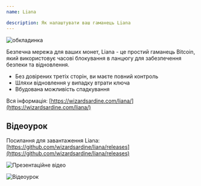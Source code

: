 ```yaml
---
name: Liana

description: Як налаштувати ваш гаманець Liana
---
```


![обкладинка](assets/cover.webp)

Безпечна мережа для ваших монет, Liana - це простий гаманець Bitcoin, який використовує часові блокування в ланцюгу для забезпечення безпеки та відновлення.

- Без довірених третіх сторін, ви маєте повний контроль
- Шляхи відновлення у випадку втрати ключа
- Вбудована можливість спадкування

Вся інформація: [https://wizardsardine.com/liana/](https://wizardsardine.com/liana/)

## Відеоурок

Посилання для завантаження Liana: [https://github.com/wizardsardine/liana/releases](https://github.com/wizardsardine/liana/releases)

![Презентаційне відео](https://youtu.be/siuLmQo1lM8)

![Відеоурок](https://youtu.be/JrG4WMVPZDQ)